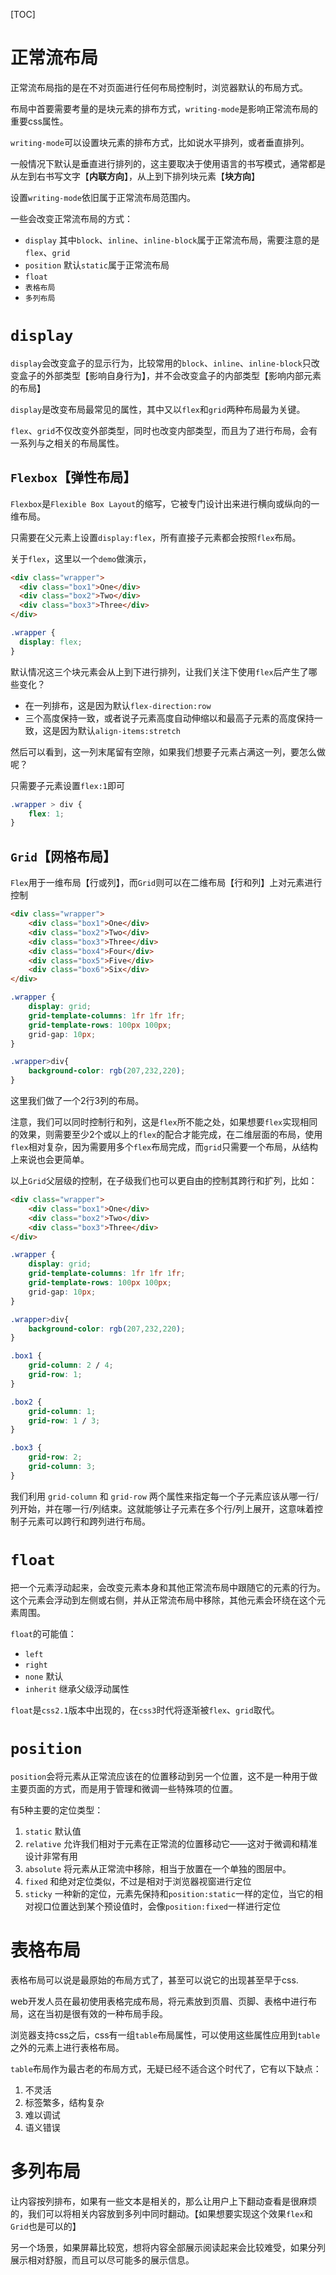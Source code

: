 [TOC]

# 正常流布局
正常流布局指的是在不对页面进行任何布局控制时，浏览器默认的布局方式。

布局中首要需要考量的是块元素的排布方式，`writing-mode`是影响正常流布局的重要css属性。

`writing-mode`可以设置块元素的排布方式，比如说水平排列，或者垂直排列。

一般情况下默认是垂直进行排列的，这主要取决于使用语言的书写模式，通常都是从左到右书写文字【**内联方向**】，从上到下排列块元素【**块方向**】

设置`writing-mode`依旧属于正常流布局范围内。

一些会改变正常流布局的方式：
- `display` 其中`block`、`inline`、`inline-block`属于正常流布局，需要注意的是`flex`、`grid`
- `position` 默认`static`属于正常流布局
- `float`
- `表格布局`
- `多列布局`

# `display`
`display`会改变盒子的显示行为，比较常用的`block`、`inline`、`inline-block`只改变盒子的外部类型【影响自身行为】，并不会改变盒子的内部类型【影响内部元素的布局】

`display`是改变布局最常见的属性，其中又以`flex`和`grid`两种布局最为关键。

`flex`、`grid`不仅改变外部类型，同时也改变内部类型，而且为了进行布局，会有一系列与之相关的布局属性。

## `Flexbox`【弹性布局】
`Flexbox`是`Flexible Box Layout`的缩写，它被专门设计出来进行横向或纵向的一维布局。

只需要在父元素上设置`display:flex`，所有直接子元素都会按照`flex`布局。

关于`flex`，这里以一个`demo`做演示，
```html
<div class="wrapper">
  <div class="box1">One</div>
  <div class="box2">Two</div>
  <div class="box3">Three</div>
</div>
```

```css
.wrapper {
  display: flex;
}
```

默认情况这三个块元素会从上到下进行排列，让我们关注下使用`flex`后产生了哪些变化？
- 在一列排布，这是因为默认`flex-direction:row`
- 三个高度保持一致，或者说子元素高度自动伸缩以和最高子元素的高度保持一致，这是因为默认`align-items:stretch`

然后可以看到，这一列末尾留有空隙，如果我们想要子元素占满这一列，要怎么做呢？

只需要子元素设置`flex:1`即可
```css
.wrapper > div {
    flex: 1;
}
```

## `Grid`【网格布局】
`Flex`用于一维布局【行或列】，而`Grid`则可以在二维布局【行和列】上对元素进行控制

```html
<div class="wrapper">
    <div class="box1">One</div>
    <div class="box2">Two</div>
    <div class="box3">Three</div>
    <div class="box4">Four</div>
    <div class="box5">Five</div>
    <div class="box6">Six</div>
</div>
```

```css
.wrapper {
    display: grid;
    grid-template-columns: 1fr 1fr 1fr;
    grid-template-rows: 100px 100px;
    grid-gap: 10px;
}

.wrapper>div{
    background-color: rgb(207,232,220);
}
```
这里我们做了一个2行3列的布局。

注意，我们可以同时控制行和列，这是`flex`所不能之处，如果想要`flex`实现相同的效果，则需要至少2个或以上的`flex`的配合才能完成，在二维层面的布局，使用`flex`相对复杂，因为需要用多个`flex`布局完成，而`grid`只需要一个布局，从结构上来说也会更简单。

以上`Grid`父层级的控制，在子级我们也可以更自由的控制其跨行和扩列，比如：
```html
<div class="wrapper">
    <div class="box1">One</div>
    <div class="box2">Two</div>
    <div class="box3">Three</div>
</div>
```
```css
.wrapper {
    display: grid;
    grid-template-columns: 1fr 1fr 1fr;
    grid-template-rows: 100px 100px;
    grid-gap: 10px;
}

.wrapper>div{
    background-color: rgb(207,232,220);
}

.box1 {
    grid-column: 2 / 4;
    grid-row: 1;
}

.box2 {
    grid-column: 1;
    grid-row: 1 / 3;
}

.box3 {
    grid-row: 2;
    grid-column: 3;
}
```
我们利用 `grid-column` 和 `grid-row` 两个属性来指定每一个子元素应该从哪一行/列开始，并在哪一行/列结束。这就能够让子元素在多个行/列上展开，这意味着控制子元素可以跨行和跨列进行布局。

# `float`
把一个元素浮动起来，会改变元素本身和其他正常流布局中跟随它的元素的行为。这个元素会浮动到左侧或右侧，并从正常流布局中移除，其他元素会环绕在这个元素周围。

`float`的可能值：
- `left`
- `right`
- `none` 默认
- `inherit` 继承父级浮动属性

`float`是`css2.1`版本中出现的，在`css3`时代将逐渐被`flex`、`grid`取代。

# `position`
`position`会将元素从正常流应该在的位置移动到另一个位置，这不是一种用于做主要页面的方式，而是用于管理和微调一些特殊项的位置。

有5种主要的定位类型：
1. `static` 默认值
2. `relative` 允许我们相对于元素在正常流的位置移动它——这对于微调和精准设计非常有用
3. `absolute` 将元素从正常流中移除，相当于放置在一个单独的图层中。
4. `fixed` 和绝对定位类似，不过是相对于浏览器视窗进行定位
5. `sticky` 一种新的定位，元素先保持和`position:static`一样的定位，当它的相对视口位置达到某个预设值时，会像`position:fixed`一样进行定位

# 表格布局
表格布局可以说是最原始的布局方式了，甚至可以说它的出现甚至早于css.

web开发人员在最初使用表格完成布局，将元素放到页眉、页脚、表格中进行布局，这在当初是很有效的一种布局手段。

浏览器支持css之后，css有一组`table`布局属性，可以使用这些属性应用到`table`之外的元素上进行表格布局。

`table`布局作为最古老的布局方式，无疑已经不适合这个时代了，它有以下缺点：
1. 不灵活
1. 标签繁多，结构复杂
1. 难以调试
1. 语义错误

# 多列布局
让内容按列排布，如果有一些文本是相关的，那么让用户上下翻动查看是很麻烦的，我们可以将相关内容放到多列中同时翻动。【如果想要实现这个效果`flex`和`Grid`也是可以的】

另一个场景，如果屏幕比较宽，想将内容全部展示阅读起来会比较难受，如果分列展示相对舒服，而且可以尽可能多的展示信息。